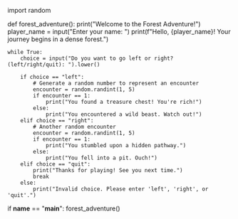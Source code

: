 import random

def forest_adventure():
    print("Welcome to the Forest Adventure!")
    player_name = input("Enter your name: ")
    print(f"Hello, {player_name}! Your journey begins in a dense forest.")

    while True:
        choice = input("Do you want to go left or right? (left/right/quit): ").lower()

        if choice == "left":
            # Generate a random number to represent an encounter
            encounter = random.randint(1, 5)
            if encounter == 1:
                print("You found a treasure chest! You're rich!")
            else:
                print("You encountered a wild beast. Watch out!")
        elif choice == "right":
            # Another random encounter
            encounter = random.randint(1, 5)
            if encounter == 1:
                print("You stumbled upon a hidden pathway.")
            else:
                print("You fell into a pit. Ouch!")
        elif choice == "quit":
            print("Thanks for playing! See you next time.")
            break
        else:
            print("Invalid choice. Please enter 'left', 'right', or 'quit'.")

if __name__ == "__main__":
    forest_adventure()
